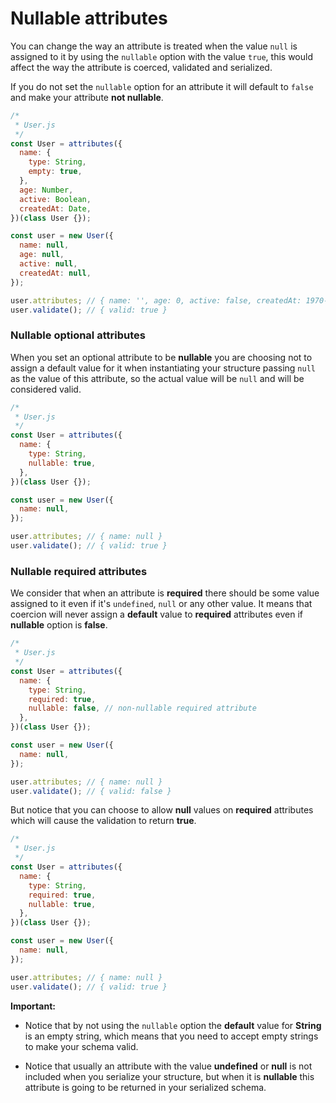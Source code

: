 # Nullable attributes

You can change the way an attribute is treated when the value `null` is assigned to it by using the `nullable` option with the value `true`, this would affect the way the attribute is coerced, validated and serialized.

If you do not set the `nullable` option for an attribute it will default to `false` and make your attribute **not nullable**.

```javascript
/*
 * User.js
 */
const User = attributes({
  name: {
    type: String,
    empty: true,
  },
  age: Number,
  active: Boolean,
  createdAt: Date,
})(class User {});

const user = new User({
  name: null,
  age: null,
  active: null,
  createdAt: null,
});

user.attributes; // { name: '', age: 0, active: false, createdAt: 1970-01-01T00:00:00.000Z }
user.validate(); // { valid: true }
```

### Nullable optional attributes

When you set an optional attribute to be **nullable** you are choosing not to assign a default value for it when instantiating your structure passing `null` as the value of this attribute, so the actual value will be `null` and will be considered valid.

```javascript
/*
 * User.js
 */
const User = attributes({
  name: {
    type: String,
    nullable: true,
  },
})(class User {});

const user = new User({
  name: null,
});

user.attributes; // { name: null }
user.validate(); // { valid: true }
```

### Nullable required attributes

We consider that when an attribute is **required** there should be some value assigned to it even if it's `undefined`, `null` or any other value. It means that coercion will never assign a **default** value to **required** attributes even if **nullable** option is **false**.

```javascript
/*
 * User.js
 */
const User = attributes({
  name: {
    type: String,
    required: true,
    nullable: false, // non-nullable required attribute
  },
})(class User {});

const user = new User({
  name: null,
});

user.attributes; // { name: null }
user.validate(); // { valid: false }
```

But notice that you can choose to allow **null** values on **required** attributes which will cause the validation to return **true**.

```javascript
/*
 * User.js
 */
const User = attributes({
  name: {
    type: String,
    required: true,
    nullable: true,
  },
})(class User {});

const user = new User({
  name: null,
});

user.attributes; // { name: null }
user.validate(); // { valid: true }
```

**Important:**

- Notice that by not using the `nullable` option the **default** value for **String** is an empty string, which means that you need to accept empty strings to make your schema valid.

- Notice that usually an attribute with the value **undefined** or **null** is not included when you serialize your structure, but when it is **nullable** this attribute is going to be returned in your serialized schema.
